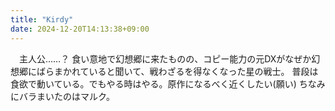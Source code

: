 ```yaml
---
title: "Kirdy"
date: 2024-12-20T14:13:38+09:00
---
```

　主人公……？
食い意地で幻想郷に来たものの、コピー能力の元DXがなぜか幻想郷にばらまかれていると聞いて、戦わざるを得なくなった星の戦士。
普段は食欲で動いている。でもやる時はやる。原作になるべく近くしたい(願い)
ちなみにバラまいたのはマルク。
